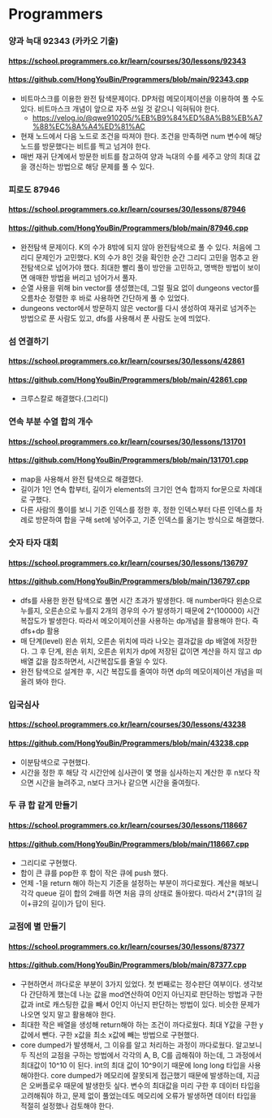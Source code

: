 # Programmers

### 양과 늑대 92343 (카카오 기출)

#### https://school.programmers.co.kr/learn/courses/30/lessons/92343

#### https://github.com/HongYouBin/Programmers/blob/main/92343.cpp

- 비트마스크를 이용한 완전 탐색문제이다. DP처럼 메모이제이션을 이용하여 풀 수도 있다. 비트마스크 개념이 앞으로 자주 쓰일 것 같으니 익혀둬야 한다.
  - https://velog.io/@qwe910205/%EB%B9%84%ED%8A%B8%EB%A7%88%EC%8A%A4%ED%81%AC
- 현재 노드에서 다음 노드로 조건을 따져야 한다. 조건을 만족하면 num 변수에 해당 노드를 방문했다는 비트를 찍고 넘겨야 한다.
- 매번 재귀 단계에서 방문한 비트를 참고하여 양과 늑대의 수를 세주고 양의 최대 값을 갱신하는 방법으로 해당 문제를 풀 수 있다.

### 피로도 87946

#### https://school.programmers.co.kr/learn/courses/30/lessons/87946

#### https://github.com/HongYouBin/Programmers/blob/main/87946.cpp

- 완전탐색 문제이다. K의 수가 8밖에 되지 않아 완전탐색으로 풀 수 있다. 처음에 그리디 문제인가 고민했다. K의 수가 8인 것을 확인한 순간 그리디 고민을 멈추고 완전탐색으로 넘어가야 했다. 최대한 빨리 풀이 방안을 고민하고, 명백한 방법이 보이면 애매한 방법을 버리고 넘어가서 풀자.
- 순열 사용을 위해 bin vector를 생성했는데, 그럴 필요 없이 dungeons vector를 오름차순 정렬한 후 바로 사용하면 간단하게 풀 수 있었다.
- dungeons vector에서 방문하지 않은 vector를 다시 생성하여 재귀로 넘겨주는 방법으로 푼 사람도 있고, dfs를 사용해서 푼 사람도 눈에 띄었다.

### 섬 연결하기

#### https://school.programmers.co.kr/learn/courses/30/lessons/42861

#### https://github.com/HongYouBin/Programmers/blob/main/42861.cpp

- 크루스칼로 해결했다.(그리디)

### 연속 부분 수열 합의 개수

#### https://school.programmers.co.kr/learn/courses/30/lessons/131701

#### https://github.com/HongYouBin/Programmers/blob/main/131701.cpp

- map을 사용해서 완전 탐색으로 해결했다.
- 길이가 1인 연속 합부터, 길이가 elements의 크기인 연속 합까지 for문으로 차례대로 구했다.
- 다른 사람의 풀이를 보니 기준 인덱스를 정한 후, 정한 인덱스부터 다른 인덱스를 차례로 방문하여 합을 구해 set에 넣어주고, 기준 인덱스를 옮기는 방식으로 해결했다.

### 숫자 타자 대회

#### https://school.programmers.co.kr/learn/courses/30/lessons/136797

#### https://github.com/HongYouBin/Programmers/blob/main/136797.cpp

- dfs를 사용한 완전 탐색으로 풀면 시간 초과가 발생한다. 매 number마다 왼손으로 누를지, 오른손으로 누를지 2개의 경우의 수가 발생하기 때문에 2^(100000) 시간 복잡도가 발생한다. 따라서 메오이제이션을 사용하는 dp개념을 활용해야 한다. 즉 dfs+dp 활용
- 매 단계(level) 왼손 위치, 오른손 위치에 따라 나오는 결과값을 dp 배열에 저장한다. 그 후 단계, 왼손 위치, 오른손 위치가 dp에 저장된 값이면 계산을 하지 않고 dp 배열 값을 참조하면서, 시간복잡도를 줄일 수 있다.
- 완전 탐색으로 설계한 후, 시간 복잡도를 줄여야 하면 dp의 메모이제이션 개념을 떠올려 봐야 한다.

### 입국심사

#### https://school.programmers.co.kr/learn/courses/30/lessons/43238

#### https://github.com/HongYouBin/Programmers/blob/main/43238.cpp

- 이분탐색으로 구현했다.
- 시간을 정한 후 해당 각 시간안에 심사관이 몇 명을 심사하는지 계산한 후 n보다 작으면 시간을 늘려주고, n보다 크거나 같으면 시간을 줄여줬다.

### 두 큐 합 같게 만들기

#### https://school.programmers.co.kr/learn/courses/30/lessons/118667

#### https://github.com/HongYouBin/Programmers/blob/main/118667.cpp

- 그리디로 구현했다.
- 합이 큰 큐를 pop한 후 합이 작은 큐에 push 했다.
- 언제 -1을 return 해야 하는지 기준을 설정하는 부분이 까다로웠다. 계산을 해보니 각각 queue 길이 합의 2배를 하면 처음 큐의 상태로 돌아왔다. 따라서 2\*(큐1의 길이+큐2의 길이)가 답이 된다.

### 교점에 별 만들기

#### https://school.programmers.co.kr/learn/courses/30/lessons/87377

#### https://github.com/HongYouBin/Programmers/blob/main/87377.cpp

- 구현하면서 까다로운 부분이 3가지 있었다. 첫 번째로는 정수판단 여부이다. 생각보다 간단하게 했는데 나눈 값을 mod연산하여 0인지 아닌지로 판단하는 방법과 구한 값과 int로 캐스팅한 값을 빼서 0인지 아닌지 판단하는 방법이 있다. 비슷한 문제가 나오면 잊지 말고 활용해야 한다.
- 최대한 작은 배열을 생성해 return해야 하는 조건이 까다로웠다. 최대 Y값을 구한 y값에서 뺀다. 구한 x값을 최소 x값에 빼는 방법으로 구현했다.
- core dumped가 발생해서, 그 이유를 알고 처리하는 과정이 까다로웠다. 알고보니 두 직선의 교점을 구하는 방법에서 각각의 A, B, C를 곱해줘야 하는데, 그 과정에서 최대값이 10^10 이 된다. int의 최대 값이 10^9이기 때문에 long long 타입을 사용해야한다. core dumped가 메모리에 잘못되게 접근했기 때문에 발생하는데, 지금은 오버플로우 때문에 발생한듯 싶다. 변수의 최대값을 미리 구한 후 데이터 타입을 고려해줘야 하고, 문제 없이 풀었는데도 메모리에 오류가 발생하면 데이터 타입을 적절히 설정했나 검토해야 한다.
